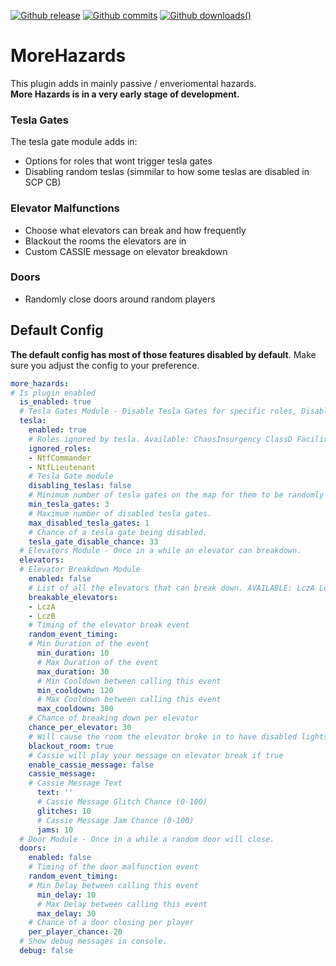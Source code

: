 
[![Github release](https://img.shields.io/github/tag/Maticzpl/MoreHazards.svg?colorB=2146bf&label=Version)](https://github.com/Maticzpl/MoreHazards/releases)
[![Github commits](https://img.shields.io/github/last-commit/Maticzpl/MoreHazards?color=green&label=Last%20Commit)](https://github.com/Maticzpl/MoreHazards/commits/main)
[![Github downloads](https://img.shields.io/github/downloads/Maticzpl/MoreHazards/total?label=Downloads)()](https://github.com/Maticzpl/MoreHazards/releases)

# MoreHazards
This plugin adds in mainly passive / enveriomental hazards.  
**More Hazards is in a very early stage of development.**
### Tesla Gates
The tesla gate module adds in:
- Options for roles that wont trigger tesla gates  
- Disabling random teslas (simmilar to how some teslas are disabled in SCP CB)
### Elevator Malfunctions
- Choose what elevators can break and how frequently
- Blackout the rooms the elevators are in
- Custom CASSIE message on elevator breakdown
### Doors 
- Randomly close doors around random players
## Default Config
**The default config has most of those features disabled by default**.
Make sure you adjust the config to your preference.
```yaml
more_hazards:
# Is plugin enabled
  is_enabled: true
  # Tesla Gates Module - Disable Tesla Gates for specific roles, Disable random teslas completly
  tesla:
    enabled: true
    # Roles ignored by tesla. Available: ChaosInsurgency ClassD FacilityGuard NtfCadet NtfCommander NtfLieutenant NtfScientist Scientist Scp049 Scp0492 Scp096 Scp106 Scp173 Tutorial Scp93953 Scp93989
    ignored_roles:
    - NtfCommander
    - NtfLieutenant
    # Tesla Gate module
    disabling_teslas: false
    # Minimum number of tesla gates on the map for them to be randomly disabled.
    min_tesla_gates: 3
    # Maximum number of disabled tesla gates.
    max_disabled_tesla_gates: 1
    # Chance of a tesla gate being disabled.
    tesla_gate_disable_chance: 33
  # Elevators Module - Once in a while an elevator can breakdown.
  elevators:
  # Elevator Breakdown Module
    enabled: false
    # List of all the elevators that can break down. AVAILABLE: LczA LczB Nuke Scp049 GateA GateB
    breakable_elevators:
    - LczA
    - LczB
    # Timing of the elevator break event
    random_event_timing:
    # Min Duration of the event
      min_duration: 10
      # Max Duration of the event
      max_duration: 30
      # Min Cooldown between calling this event
      min_cooldown: 120
      # Max Cooldown between calling this event
      max_cooldown: 300
    # Chance of breaking down per elevator
    chance_per_elevator: 30
    # Will cause the room the elevator broke in to have disabled lights
    blackout_room: true
    # Cassie will play your message on elevator break if true
    enable_cassie_message: false
    cassie_message:
    # Cassie Message Text
      text: ''
      # Cassie Message Glitch Chance (0-100)
      glitches: 10
      # Cassie Message Jam Chance (0-100)
      jams: 10
  # Door Module - Once in a while a random door will close.
  doors:
    enabled: false
    # Timing of the door malfunction event
    random_event_timing:
    # Min Delay between calling this event
      min_delay: 10
      # Max Delay between calling this event
      max_delay: 30
    # Chance of a door closing per player
    per_player_chance: 20
  # Show debug messages in console.
  debug: false
```

